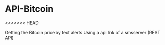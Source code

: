 # API-Bitcoin
<<<<<<< HEAD





Getting the Bitcoin price by text alerts
Using a api link of a smsserver (REST API)
